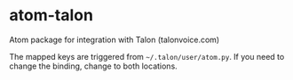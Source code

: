 # atom-talon
Atom package for integration with Talon (talonvoice.com)

The mapped keys are triggered from `~/.talon/user/atom.py`. If you need to change the binding, change to both locations.
